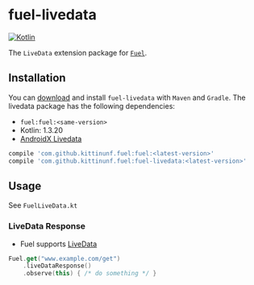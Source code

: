 # fuel-livedata
[![Kotlin](https://img.shields.io/badge/Kotlin-1.3.20-blue.svg)](https://kotlinlang.org)

The `LiveData` extension package for [`Fuel`](../README.md).

## Installation

You can [download](https://bintray.com/kittinunf/maven/Fuel-Android/_latestVersion) and install `fuel-livedata` with `Maven` and `Gradle`. The livedata package has the following dependencies:
* `fuel:fuel:<same-version>`
* Kotlin: 1.3.20
* [AndroidX Livedata](https://developer.android.com/topic/libraries/architecture/livedata.html)

```groovy
compile 'com.github.kittinunf.fuel:fuel:<latest-version>'
compile 'com.github.kittinunf.fuel:fuel-livedata:<latest-version>'
```

## Usage

See `FuelLiveData.kt`

### LiveData Response

* Fuel supports [LiveData](https://developer.android.com/topic/libraries/architecture/livedata.html)
```kotlin
Fuel.get("www.example.com/get")
    .liveDataResponse()
    .observe(this) { /* do something */ }
```
